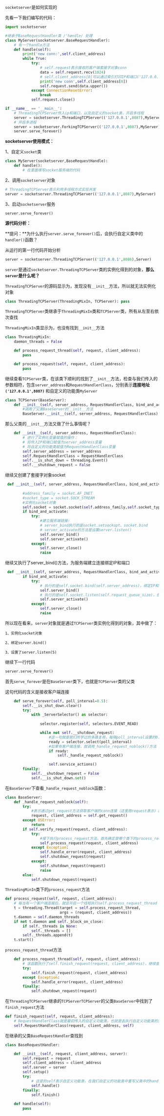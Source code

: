 `socketserver`是如何实现的

先看一下我们编写的代码：

```python
import socketserver

#继承于BaseRequestHandler类 /'hændlɚ/ 处理
class MyServer(socketserver.BaseRequestHandler):
	# 有一个handle方法
    def handle(self):
        print('new conn:',self.client_address)
        while True:
            try:
                # self.request表示接收的客户端套接字对象conn
                data = self.request.recv(1024)
                # self.client_address[0]可以通过索引打印IP和端口('127.0.0.1', 57195)
                print('new conn',self.client_address[0])
                self.request.send(data.upper())
            except ConnectionResetError:
                break
            self.request.close()

if __name__ == '__main__':
    # ThreadingTCPServer传入ip和端口，以及自定义的socket类，开启多线程
    server = socketserver.ThreadingTCPServer(('127.0.0.1',8087),MyServer)
    # 开启多进程
    server = socketserver.ForkingTCPServer(('127.0.0.1',8087),MyServer)
    server.serve_forever()
```



**socketserver使用模式：**

1、自定义`socket`类

```python
class MyServer(socketserver,BaseRequestHandle):
	def handle():
		# 在里面填写socket服务端的代码
```



2、调用`socketserver`对象

```python
# ThreadingTCPServer表示利用多线程方式实现并发
server = socketserver.ThreadingTCPServer(('127.0.0.1',8087),MyServer)
```



3、启动`socketserver`服务

```
server.serve_forever()
```



**源代码分析：**

**提问：**为什么执行`server.serve_forever()`后，会执行自定义类中的`handler()`函数？

从运行的第一行代码开始分析

```python
server = socketserver.ThreadingTCPServer(('127.0.0.1',8086),Server)
```

`server`是通过`socketserver.ThreadingTCPServer`类的实例化得到的对象，**那么`server`是什么呢？**

`ThreadingTCPServer`的源码显示为，发现没有`__init__`方法，所以就无法实例化对象

```python
class ThreadingTCPServer(ThreadingMixIn, TCPServer): pass
```

`ThreadingTCPServer`类继承于`ThreadingMixIn`类和`TCPServer`类，所有从左至右依次查找

`ThreadingMixIn`类显示为，也没有找到`__init__`方法

```python
class ThreadingMixIn:
    daemon_threads = False

    def process_request_thread(self, request, client_address):
    	pass

    def process_request(self, request, client_address):
    	pass
```



继续查看`TCPServer`类，在该类下顺利的找到了`__init__`方法，检查与我们传入的参数相符，包含`server_address`和`RequestHandlerClass`，分别表示**连接地址`('127.0.0.1',8087)`** 和自定义的功能类`MyServer`

```python
class TCPServer(BaseServer):
	def __init__(self, server_address, RequestHandlerClass, bind_and_activate=True):
        #调用了父类BaseServer的__init__方法
        BaseServer.__init__(self, server_address, RequestHandlerClass)

```



那么父类的`__init__`方法又做了什么事情呢？

```python
    def __init__(self, server_address, RequestHandlerClass):
        # 进行了实例化变量赋值的操作：
        # 将传入IP和端口赋值为server_address变量
        # 将自定义的功能类赋值为RequestHandlerClass变量
        self.server_address = server_address
        self.RequestHandlerClass = RequestHandlerClass
        self.__is_shut_down = threading.Event()
        self.__shutdown_request = False
```



继续又创建了套接字对象socket

```python
 def __init__(self, server_address, RequestHandlerClass, bind_and_activate=True):
      
        #address_family = socket.AF_INET
        #socket_type = socket.SOCK_STREAM
        #实例化socket对象
        self.socket = socket.socket(self.address_family,self.socket_type)
        if bind_and_activate:
            try:
                #建立服务端链接:
                # server_bind执行的是socket.setsockopt、socket.bind
                # server_activate的方法是设置server.listen()
                self.server_bind()
                self.server_activate()
            except:
                self.server_close()
                raise
```



继续又执行了server_bind()方法，为服务端建立连接绑定IP和端口

```python
 def __init__(self, server_address, RequestHandlerClass, bind_and_activate=True):
        if bind_and_activate:
            try:
                # 执行的是self.socket.bind(self.server_address)，绑定IP和端口
                self.server_bind()
                # 执行的是self.socket.listen(self.request_queue_size)，创建等待队列数
                self.server_activate()
            except:
                self.server_close()
                raise
```



所以现在看来，`server`对象就是通过`TCPServer`类实例化得到的对象，其中做了：

`1、实例化socket对象`

`2、绑定server.bind()`

`3、设置了server.listen(5)`



继续下一行代码

```python
server.serve_forever()
```



首先`serve_forever`是在`BaseServer`类下，也就是`TCPServer`类的父类



这句代码的含义是接收客户端连接

```python
    def serve_forever(self, poll_interval=0.5):
        self.__is_shut_down.clear()
        try:
            with _ServerSelector() as selector:
                
                selector.register(self, selectors.EVENT_READ)

                while not self.__shutdown_request:
               		#这一句就是我们所学过的多路复用，每隔poll_interval设置的0.5秒后，对比与阻塞IO的由server应用程序去询问操作系统是否获取到了客户端数据，变为由select这个中介每隔xx秒后去询问操作系统
                    ready = selector.select(poll_interval)
                    #如果有客户端连接，就调用_handle_request_noblock()方法
                    if ready:
                        self._handle_request_noblock()

                    self.service_actions()
        finally:
            self.__shutdown_request = False
            self.__is_shut_down.set()
```



在`BaseServer`下查看`_handle_request_noblock`函数：

```python
class BaseServer:
	def _handle_request_noblock(self):
        try:
            #表示通过get_request方法获取客户端的conn连接（这里用request表示）和连接地址。self.get_request()，self表示哪个对象？向上查找到当前函数_handle_request_noblock，再继续向上查找，又查找到了serve_forever()函数下的self._handle_request_noblock()，又是谁调用了serve_forever()，是通过ThreadingTCPServer类，继承的TCPServer下的get_request方法，其中return了 self.socket.accept()方法，等待客户端连接
            request, client_address = self.get_request()
        except OSError:
            return
        if self.verify_request(request, client_address):
            try:
                #接下执行process_request方法，首先确定是哪个类下的process_request方法，要从头查找，self表示通过ThreadingTCPServer类实例化出的对象server，所以从该类下从头查找process_request方法，继续从该类继承的ThreadingMixIn类下查找，发现了该方法
                self.process_request(request, client_address)
            except Exception:
                self.handle_error(request, client_address)
                self.shutdown_request(request)
            except:
                self.shutdown_request(request)
                raise
        else:
            self.shutdown_request(request)
```



`ThreadingMinIn`类下的`process_request`方法

```python
def process_request(self, request, client_address):
    # 每当有一个客户端连接后，就会开启一个线程执行self.process_request_thread
    t = threading.Thread(target = self.process_request_thread,
                         args = (request, client_address))
    t.daemon = self.daemon_threads
    if not t.daemon and self._block_on_close:
        if self._threads is None:
            self._threads = []
        self._threads.append(t)
    t.start()
```



`process_request_thread`方法

```python
    def process_request_thread(self, request, client_address):
        # 该函数执行了self.finish_request(request, client_address)，继续查找该方法
        try:
            self.finish_request(request, client_address)
        except Exception:
            self.handle_error(request, client_address)
        finally:
            self.shutdown_request(request)
```

在`ThreadingTCPServer`继承的`TCPServerTCPServer`的父类`BaseServer`中找到了`finish_request`方法

```python
def finish_request(self, request, client_address):
	# RequestHandlerClass就是最初传入的自定义功能类，也就是去执行自定义功能类的实例化方法__init__，但是我们自定义的功能类中没有__init__方法，于是去继承的父类中查找
	self.RequestHandlerClass(request, client_address, self)
```

在继承的父类`BaseRequestHandler`查找到

```python
class BaseRequestHandler:

    def __init__(self, request, client_address, server):
        self.request = request
        self.client_address = client_address
        self.server = server
        self.setup()
        try:
            # 这是的self表示自定义功能类，在我们自定义的功能类中重写父类中的handle方法，如果我们没有重写handle方法，就会执行父类中自己的handle方法
            self.handle()
        finally:
            self.finish()
            
    def handle(self):
        pass
```



